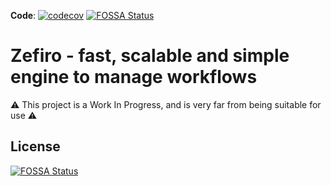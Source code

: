 **Code**: [![codecov](https://codecov.io/gh/zefiroproj/zefiro/graph/badge.svg?token=5DgmM1KzuQ)](https://codecov.io/gh/zefiroproj/zefiro)
[![FOSSA Status](https://app.fossa.com/api/projects/git%2Bgithub.com%2Fzefiroproj%2Fzefiro.svg?type=shield)](https://app.fossa.com/projects/git%2Bgithub.com%2Fzefiroproj%2Fzefiro?ref=badge_shield)

# Zefiro - fast, scalable and simple engine to manage workflows

⚠️ This project is a Work In Progress, and is very far from being suitable for use ⚠️

## License
[![FOSSA Status](https://app.fossa.com/api/projects/git%2Bgithub.com%2Fzefiroproj%2Fzefiro.svg?type=large)](https://app.fossa.com/projects/git%2Bgithub.com%2Fzefiroproj%2Fzefiro?ref=badge_large)